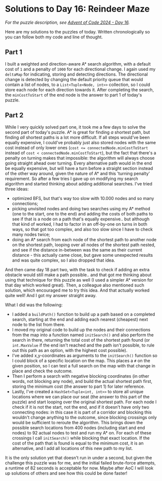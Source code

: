 # Solutions to Day 16: Reindeer Maze

*For the puzzle description, see [Advent of Code 2024 - Day 16](https://adventofcode.com/2024/day/16).*

Here are my solutions to the puzzles of today. Written chronologically so you can follow both my code and line of thought.

## Part 1

I built a weighted and direction-aware A* search algorithm, with a default cost of `1` and a penalty of `1000` for each directional change. I again used my `deltaMap` for indicating, storing and detecting directions. The directional change is detected by changing the default priority queue that would contain a list of nodes, to a `List<Tuple<Node, int>>` collection, so I could store each node for each direction towards it. After completing the search, the `minCostToStart` of the end node is the answer to part 1 of today's puzzle.

## Part 2

While I very quickly solved part one, it took me a few days to solve the second part of today's puzzle. A* is great for finding *a* shortest path, but finding *all* shortest paths is a lot more difficult. If all steps would've been equally expensive, I could've probably just also stored nodes with the same cost instead of only lower ones (`cost <= connectedNode.minCostToStart` instead of `cost < connectedNode.minCostToStart`), but the fact that there's a penalty on turning makes that impossible: the algorithm will always choose going straight ahead over turning. Every alternative path would in the end be equally expensive, but will have a turn before a straight section instead of the other way around, given the nature of A* and this 'turning penalty' requirement. So after a few tries I gave up on modifying my search algorithm and started thinking about adding additional searches. I've tried three ideas:
- optimized BFS, but that's way too slow with 10.000 nodes and so many connections;
- picking unvisited nodes and doing two searches using my A* method (one to the start, one to the end) and adding the costs of both paths to see if that is a node on a path that's equally expensive.. but although that kind of worked, I had to factor in an off-by-one on turns in both ways, so that got too complex, and also too slow since I have to check many nodes twice;
- doing an A* search from each node of the shortest path to another node on the shortest path, looping over all nodes of the shortest path nested, and see if the distance in-between was the same as their current distance - this actually came close, but gave some unexpected results and was quite complex, so I also dropped that idea.

And then came day 18 part two, with the task to check if adding an extra obstacle would still make a path possible.. and that got me thinking about using that technique for this puzzle as well (I used a simpler A* version for that day which worked great). Then, a colleague also mentioned such solution, which encouraged me to try this idea. And that actually worked quite well! And I got my answer straight away.

What I did was the following:
- I added a `buildPath()` function to build up a path based on a completed search, starting at the end and adding each nearest (cheapest) next node to the list from there.
- I moved my original code to build up the nodes and their connections from the map into a function named `initSearch()` and also perform the search in there, returning the total cost of the shortest path found (or `int.MaxValue` if the end isn't reached and the path isn't possible, to rule out this path as an option, with the highest cost possible).
- I've added x,y-coordinates as arguments to the `initSearch()` function so I could block of a specific location on the map. This places a `#` on the given position, so I can test a full search on the map with that change in place and check the outcome.
- Then I perform a search with negative blocking coordinates (in other words, not blocking any node), and build the actual shortest path first, storing the minimum cost (the answer to part 1) for later reference.
- Lastly, I've created a `HashSet<Tuple<int, int>>` to store all unique locations where we can place our seat (the answer to this part of the puzzle) and start looping over the original shortest path. For each node I check if it is not the start, not the end, and if it doesn't have only two connecting nodes: in this case it is part of a corridor and blocking this wouldn't change anything to the outcome, since blocking crossings only would be sufficient to reroute the algorithm. This brings down the possible search locations from 400 nodes (including start and end nodes) to 92 actual nodes to test and run my A* on. For each of these crossings I call `initSearch()` while blocking that exact location. If the cost of the path that is found is equal to the minimum cost, it is an alternative, and I add all locations of this new path to my list.

It is the only solution yet that doesn't run in under a second, but given the challenge this puzzle was for me, and the initial failed brute-force attempts, a runtime of 82 seconds is acceptable for now. Maybe after AoC I will look up solutions of others and see how this could be done faster!
